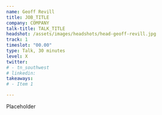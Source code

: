 ```yaml
---
name: Geoff Revill
title: JOB_TITLE
company: COMPANY
talk-title: TALK_TITLE
headshot: /assets/images/headshots/head-geoff-revill.jpg
track: 1
timeslot: "00.00"
type: Talk, 30 minutes
level: X
twitter:
# - tn_southwest 
# linkedin: 
takeaways:
# - Item 1

---
```


Placeholder